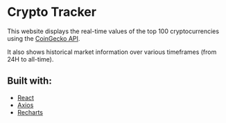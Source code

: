 # Crypto Tracker
 
This website displays the real-time values of the top 100 cryptocurrencies using the [CoinGecko API](https://www.coingecko.com/en/api). 

It also shows historical market information over various timeframes (from 24H to all-time).
 
## Built with:
- [React](https://reactjs.org)
- [Axios](https://axios-http.com/)
- [Recharts](https://recharts.org/en-US/)
